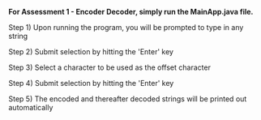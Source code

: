 **For Assessment 1 - Encoder Decoder, simply run the MainApp.java file.**

Step 1) Upon running the program, you will be prompted to type in any string 

Step 2) Submit selection by hitting the 'Enter' key

Step 3) Select a character to be used as the offset character

Step 4) Submit selection by hitting the 'Enter' key

Step 5) The encoded and thereafter decoded strings will be printed out automatically
